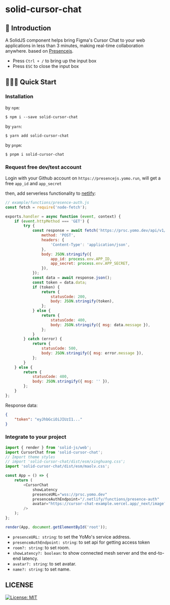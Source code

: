 # solid-cursor-chat

## 🧬 Introduction

A SolidJS component helps bring Figma's Cursor Chat to your web applications in less than 3 minutes, making real-time collaboration anywhere. based on [Presencejs](https://presence.yomo.run).

-   Press `Ctrl + /` to bring up the input box
-   Press `ESC` to close the input box

## 🤹🏻‍♀️ Quick Start

### Installation

by `npm`:

```shell
$ npm i --save solid-cursor-chat
```

by `yarn`:

```shell
$ yarn add solid-cursor-chat
```

by `pnpm`:

```shell
$ pnpm i solid-cursor-chat
```

### Request free dev/test account

Login with your Github account on `https://presencejs.yomo.run`, will get a free `app_id` and `app_secret`

then, add serverless functionality to [netlify](https://docs.netlify.com/functions/build-with-javascript):

```javascript
// example/functions/presence-auth.js
const fetch = require('node-fetch');

exports.handler = async function (event, context) {
    if (event.httpMethod === 'GET') {
        try {
            const response = await fetch('https://prsc.yomo.dev/api/v1/auth', {
                method: 'POST',
                headers: {
                    'Content-Type': 'application/json',
                },
                body: JSON.stringify({
                    app_id: process.env.APP_ID,
                    app_secret: process.env.APP_SECRET,
                }),
            });
            const data = await response.json();
            const token = data.data;
            if (token) {
                return {
                    statusCode: 200,
                    body: JSON.stringify(token),
                };
            } else {
                return {
                    statusCode: 400,
                    body: JSON.stringify({ msg: data.message }),
                };
            }
        } catch (error) {
            return {
                statusCode: 500,
                body: JSON.stringify({ msg: error.message }),
            };
        }
    } else {
        return {
            statusCode: 400,
            body: JSON.stringify({ msg: '' }),
        };
    }
};
```

Response data:

```json
{
    "token": "eyJhbGciOiJIUzI1..."
}
```

### Integrate to your project

```javascript
import { render } from 'solid-js/web';
import CursorChat from 'solid-cursor-chat';
// Import theme styles
// import 'solid-cursor-chat/dist/esm/xinghuang.css';
import 'solid-cursor-chat/dist/esm/maolv.css';

const App = () => {
    return (
        <CursorChat
            showLatency
            presenceURL="wss://prsc.yomo.dev"
            presenceAuthEndpoint="/.netlify/functions/presence-auth"
            avatar="https://cursor-chat-example.vercel.app/_next/image?url=%2Flogo.png&w=256&q=75"
        />
    );
};

render(App, document.getElementById('root'));
```

-   `presenceURL: string`: to set the YoMo's service address.
-   `presenceAuthEndpoint: string`: to set api for getting access token
-   `room?: string`: to set room.
-   `showLatency?: boolean`: to show connected mesh server and the end-to-end latency.
-   `avatar?: string`: to set avatar.
-   `name?: string`: to set name.

## LICENSE

<a href="/LICENSE" target="_blank">
    <img alt="License: MIT" src="https://img.shields.io/badge/License-MIT-blue.svg" />
</a>
